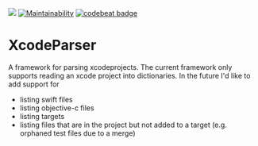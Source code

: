![](https://img.shields.io/badge/Swift-4.1-orange.svg)
[![Maintainability](https://api.codeclimate.com/v1/badges/3a513bb8a1fedd9b1f9d/maintainability)](https://codeclimate.com/github/fsaar/xcodeparser/maintainability)
[![codebeat badge](https://codebeat.co/badges/98ebe589-635b-4478-839a-070cb61fc5d0)](https://codebeat.co/projects/github-com-fsaar-xcodeparser-master)

# XcodeParser

A framework for parsing xcodeprojects.
The current framework only supports reading an xcode project into dictionaries.
In the future I'd like to add support for 

+ listing swift files 
+ listing objective-c files
+ listing targets
+ listing files that are in the project but not added to a target (e.g. orphaned test files due to a merge)
 
